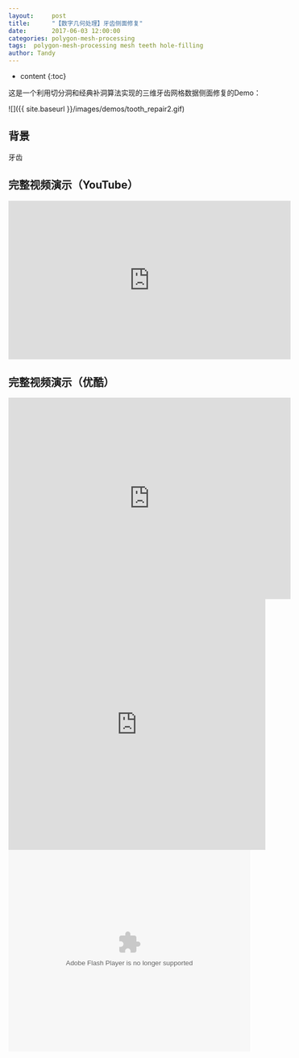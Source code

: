 ```yaml
---
layout:     post
title:      "【数字几何处理】牙齿侧面修复"
date:       2017-06-03 12:00:00
categories: polygon-mesh-processing
tags:  polygon-mesh-processing mesh teeth hole-filling 
author: Tandy
---
```


* content
{:toc}

这是一个利用切分洞和经典补洞算法实现的三维牙齿网格数据侧面修复的Demo：

![]({{ site.baseurl }}/images/demos/tooth_repair2.gif)




## 背景

牙齿
## 完整视频演示（YouTube）
<iframe width="560" height="315" src="https://www.youtube.com/embed/8lgq0SQ37Os" frameborder="0" allowfullscreen></iframe>

## 完整视频演示（优酷）
<iframe width="560" height="400" src="http://player.youku.com/embed/XMjgwNjYzNTU2OA==" frameborder="0" allowfullscreen></iframe>

<iframe height="498" width="510" src='http://player.youku.com/embed/XMjgwNjYzNTU2OA==' frameborder="0" allowfullscreen></iframe>

<embed src='http://player.youku.com/player.php/sid/XMjgwNjYzNTU2OA==/v.swf' allowFullScreen='true' quality='high' width='480' height='400' align='middle' allowScriptAccess='always' type='application/x-shockwave-flash'>
